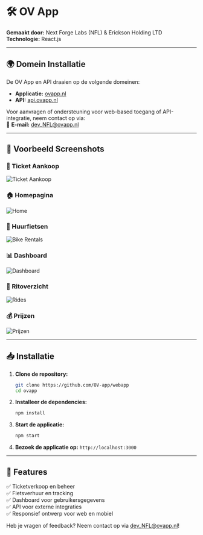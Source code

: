 # 🛠 OV App

**Gemaakt door:** Next Forge Labs (NFL) & Erickson Holding LTD  
**Technologie:** React.js  

---

## 🌍 Domein Installatie

De OV App en API draaien op de volgende domeinen:
- **Applicatie:** [ovapp.nl](https://ovapp.nl)
- **API:** [api.ovapp.nl](https://api.ovapp.nl)

Voor aanvragen of ondersteuning voor web-based toegang of API-integratie, neem contact op via:  
📧 **E-mail:** [dev_NFL@ovapp.nl](mailto:dev_NFL@ovapp.nl)

---

## 📸 Voorbeeld Screenshots

### 🎫 Ticket Aankoop
![Ticket Aankoop](./Buy_Tickets.png)

### 🏠 Homepagina
![Home](./home_page.png)

### 🚴 Huurfietsen
![Bike Rentals](./bike_page.png)

### 📊 Dashboard
![Dashboard](./dashboard.png)

### 🎢 Ritoverzicht
![Rides](./rides.png)

### 💰 Prijzen
![Prijzen](./prijzen.png)

---

## 📥 Installatie

1. **Clone de repository:**
   ```sh
   git clone https://github.com/OV-app/webapp
   cd ovapp
   ```

2. **Installeer de dependencies:**
   ```sh
   npm install
   ```

3. **Start de applicatie:**
   ```sh
   npm start
   ```

4. **Bezoek de applicatie op:** `http://localhost:3000`

---

## 🚀 Features

✅ Ticketverkoop en beheer  
✅ Fietsverhuur en tracking  
✅ Dashboard voor gebruikersgegevens  
✅ API voor externe integraties  
✅ Responsief ontwerp voor web en mobiel  

Heb je vragen of feedback? Neem contact op via [dev_NFL@ovapp.nl](mailto:dev_NFL@ovapp.nl)!
